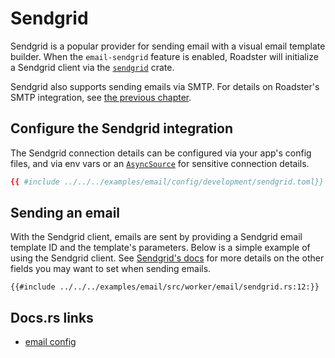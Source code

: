 # Sendgrid

Sendgrid is a popular provider for sending email with a visual email template builder. When the `email-sendgrid` feature
is enabled, Roadster will initialize a Sendgrid client via the [`sendgrid`](https://docs.rs/sendgrid/0.23.0/sendgrid/)
crate.

Sendgrid also supports sending emails via SMTP. For details on Roadster's SMTP integration,
see [the previous chapter](./smtp.md).

## Configure the Sendgrid integration

The Sendgrid connection details can be configured via your app's config files, and via env vars or an [
`AsyncSource`](/features/configuration.html#custom-async-sources) for
sensitive connection details.

```toml
{{ #include ../../../examples/email/config/development/sendgrid.toml}}
```

## Sending an email

With the Sendgrid client, emails are sent by providing a Sendgrid email template ID and the template's parameters. Below
is a simple example of using the Sendgrid client.
See [Sendgrid's docs](https://www.twilio.com/docs/sendgrid/api-reference) for more details on the other fields you may
want to set when sending emails.

```rust,ignore
{{#include ../../../examples/email/src/worker/email/sendgrid.rs:12:}}
```

## Docs.rs links

- [email config](https://docs.rs/roadster/latest/roadster/config/email/struct.Email.html)
